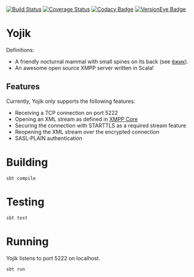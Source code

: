 [![Build Status](https://travis-ci.org/thomasylee/Yojik.svg?branch=master)](https://travis-ci.org/thomasylee/Yojik)
[![Coverage Status](https://coveralls.io/repos/github/thomasylee/Yojik/badge.svg?branch=master)](https://coveralls.io/github/thomasylee/Yojik?branch=master)
[![Codacy Badge](https://api.codacy.com/project/badge/Grade/b74a3556b4394a24b5eb49309a3ede48)](https://www.codacy.com/app/thomasylee/Yojik?utm_source=github.com&amp;utm_medium=referral&amp;utm_content=thomasylee/Yojik&amp;utm_campaign=Badge_Grade)
[![VersionEye Badge](https://www.versioneye.com/user/projects/5ae2aa660fb24f546966fceb)](https://www.versioneye.com/user/projects/5ae2aa660fb24f546966fceb/badge.svg)

# Yojik
Definitions:
* A friendly nocturnal mammal with small spines on its back (see [ёжик](https://ru.wikipedia.org/wiki/%D0%9E%D0%B1%D1%8B%D0%BA%D0%BD%D0%BE%D0%B2%D0%B5%D0%BD%D0%BD%D1%8B%D0%B9_%D1%91%D0%B6)).
* An awesome open source XMPP server written in Scala!

## Features

Currently, Yojik only supports the following features:
* Receiving a TCP connection on port 5222
* Opening an XML stream as defined in [XMPP Core](https://xmpp.org/rfcs/rfc6120.html)
* Securing the connection with STARTTLS as a required stream feature
* Reopening the XML stream over the encrypted connection
* SASL-PLAIN authentication

# Building

`sbt compile`

# Testing

`sbt test`

# Running

Yojik listens to port 5222 on localhost.

`sbt run`

